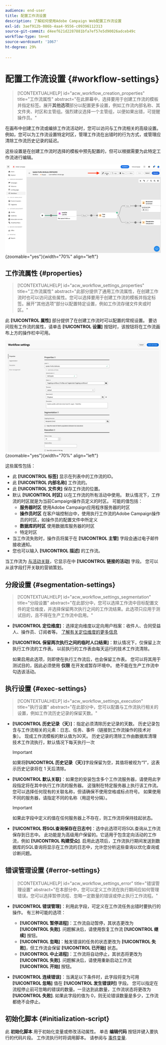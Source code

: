 ```yaml
---
audience: end-user
title: 配置工作流设置
description: 了解如何使用Adobe Campaign Web配置工作流设置
exl-id: 3aef912b-086b-4aa4-9556-c09396112313
source-git-commit: d4eef621d2287881bfa7ef57e5d90026adceb49c
workflow-type: tm+mt
source-wordcount: '1067'
ht-degree: 29%

---
```



# 配置工作流设置 {#workflow-settings}

>[!CONTEXTUALHELP]
>id="acw_workflow_creation_properties"
>title="工作流属性"
>abstract="在此屏幕中，选择要用于创建工作流的模板并指定标签。展开&#x200B;**其他选项**&#x200B;部分以配置更多设置，例如工作流内部名称、其文件夹、时区和主管组。强烈建议选择一个主管组，以便如果出错，可提醒操作员。"

在画布中创建工作流或编排工作流活动时，您可以访问与工作流相关的高级设置。 例如，您可以为工作流设置特定时区，管理工作流在出错时的行为方式，或管理应清除工作流历史记录的延迟。

这些设置是在创建工作流时选择的模板中预先配置的，但可以根据需要为此特定工作流进行编辑。

![](assets/workflow-settings-button.png){zoomable=&quot;yes&quot;}{width="70%" align="left"}

## 工作流属性 {#properties}

>[!CONTEXTUALHELP]
>id="acw_workflow_settings_properties"
>title="工作流属性"
>abstract="此部分提供了通用工作流属性，在创建工作流时也可以访问这些属性。您可以选择要用于创建工作流的模板并指定标签。展开“其他选项”部分以配置特定设置，例如工作流存储文件夹或时区。"

此 **[!UICONTROL 属性]** 部分提供了在创建工作流时可以配置的常规设置。 要访问现有工作流的属性，请单击 **[!UICONTROL 设置]** 按钮时，该按钮将在工作流画布上方的操作栏中可用。


![](assets/workflow-settings.png){zoomable=&quot;yes&quot;}{width="70%" align="left"}


这些属性包括：

* 此 **[!UICONTROL 标签]** 显示在列表中的工作流的ID。
* 此 **[!UICONTROL 内部名称]** 工作流的。
* 此 **[!UICONTROL 文件夹]** 保存工作流的位置。
* 默认 **[!UICONTROL 时区]** 以在工作流的所有活动中使用。 默认情况下，工作流的时区就是为当前Campaign操作员定义的时区。
可能的值包括：
   * **服务器时区** 使用Adobe Campaign应用程序服务器的时区
   * **操作员时区** 在客户端控制台中，使用执行工作流的Adobe Campaign操作员的时区，如操作员的配置文件中所定义
   * **数据库的时区** 使用数据库服务器的时区
   * 特定时区
* 当工作流失败时，操作员将属于在 **[!UICONTROL 主管]** 字段会通过电子邮件接收通知。
* 您也可以输入 **[!UICONTROL 描述]** 的工作流。

当工作流为 [与活动关联](create-workflow.md)，它显示在中 **[!UICONTROL 链接的活动]** 字段。 您可以从该字段打开关联的营销策划。


## 分段设置  {#segmentation-settings}

>[!CONTEXTUALHELP]
>id="acw_workflow_settings_segmentation"
>title="分段设置"
>abstract="在此部分中，您可以选择工作流中目标配置文件的定位维度，并选择保留两次执行之间的工作流结果。此选项只应用于测试目的，且不得在生产工作流中启用。"

* **[!UICONTROL 定位维度]**：选择定向维度以定向用户档案：收件人、合同受益人、操作员、订阅者等。 [了解有关定位维度的更多信息](../audience/targeting-dimensions.md)

* **[!UICONTROL 保留两次执行之间的临时人口结果]**：默认情况下，仅保留上次执行工作流的工作表。 以前执行的工作表由每天运行的技术工作流清除。

  如果启用此选项，则即使在执行工作流后，也会保留工作表。 您可以将其用于测试目的，因此必须使用 **仅限** 在开发或暂存环境中。 绝不能在生产工作流中勾选该活动。

## 执行设置  {#exec-settings}

>[!CONTEXTUALHELP]
>id="acw_workflow_settings_execution"
>title="执行设置"
>abstract="在此部分中，您可以配置与工作流执行相关的设置，例如工作流历史记录的保留天数。"

* **[!UICONTROL 历史记录（天）]**：指定必须清除历史记录的天数。 历史记录包含与工作流相关的元素：日志、任务、事件（链接到工作流操作的技术对象）。 现成工作流模板的默认值为30天。 历史记录的清除工作由数据库清理技术工作流执行，默认情况下每天执行一次

  >[!IMPORTANT]
  >
  >如果将&#x200B;**[!UICONTROL 历史记录（天）]**&#x200B;字段保留为空，其值将被视为“1”，这表示历史记录将在 1 天后清除。

* **[!UICONTROL 默认关联]**：如果您的安装包含多个工作流服务器，请使用此字段指定将在其中执行工作流的服务器。 这强制在特定服务器上执行该工作流。 您可以选择任何现有的关联名称，但请确保不使用空格或标点符号。 如果使用不同的服务器，请指定不同的名称（用逗号分隔）。

  >[!IMPORTANT]
  >
  >如果此字段中定义的值在任何服务器上不存在，则工作流将保持挂起状态。


* **[!UICONTROL 将SQL查询保存在日志中]**：选中此选项可将SQL查询从工作流保存到日志中。 此功能是为高级用户保留的。它适用于包含定向活动的工作流，例如 **[!UICONTROL 构建受众]**. 启用此选项后，工作流执行期间发送到数据库的SQL查询将显示在工作流的日志中，允许您分析这些查询以优化查询或诊断问题。

## 错误管理设置  {#error-settings}

>[!CONTEXTUALHELP]
>id="acw_workflow_settings_error"
>title="错误管理设置"
>abstract="在本部分中，您可以定义工作流在执行期间应如何管理错误。您可以选择暂停流程、忽略一定数量的错误或停止执行工作流程。"

* **[!UICONTROL 错误管理]**：利用此字段，可定义在工作流任务出错时要执行的操作。 有三种可能的选项：

   * **[!UICONTROL 暂停进程]**：工作流自动暂停，其状态更改为 **[!UICONTROL 失败]**. 问题解决后，请使用恢复工作流 **[!UICONTROL 继续]** 按钮。
   * **[!UICONTROL 忽略]**：触发错误的任务的状态更改为 **[!UICONTROL 失败]**，但工作流会保留 **[!UICONTROL 已开始]** 状态。 <!-- TO ADD ONCE SCHEUDLER IS AVAILABLE This configuration is relevant for recurring tasks: if the branch includes a scheduler, it will start normally next time the workflow is executed.-->
   * **[!UICONTROL 中止进程]**：工作流将自动停止，其状态将更改为 **[!UICONTROL 失败]**. 问题解决后，请使用重新启动工作流 **[!UICONTROL 开始]** 按钮。

* **[!UICONTROL 连续错误]**：当满足以下条件时，此字段将变为可用 **[!UICONTROL 忽略]** 值在 **[!UICONTROL 发生错误时]** 字段。 您可以指定在流程停止前可忽略的错误的数量。一旦达到此数量，工作流状态将更改为 **[!UICONTROL 失败]**. 如果此字段的值为 0，则无论错误数量是多少，工作流都绝不会停止。

## 初始化脚本 {#initialization-script}

此 **初始化脚本** 用于初始化变量或修改活动属性。 单击 **编辑代码** 按钮并键入要执行的代码片段。 工作流执行时将调用脚本。 请参阅与 [事件变量](../workflows/event-variables.md).

